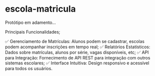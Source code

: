 # escola-matricula
Protótipo em adamento...

Principais Funcionalidades;

✅ Gerenciamento de Matrículas: Alunos podem se cadastrar, escolas podem acompanhar inscrições em tempo real;
✅ Relatórios Estatísticos: Dados sobre matrículas, alunos por série, vagas disponíveis, etc;
✅ API para Integração: Fornecimento de API REST para integração com outros sistemas escolares;
✅ Interface Intuitiva: Design responsivo e acessível para todos os usuários.
